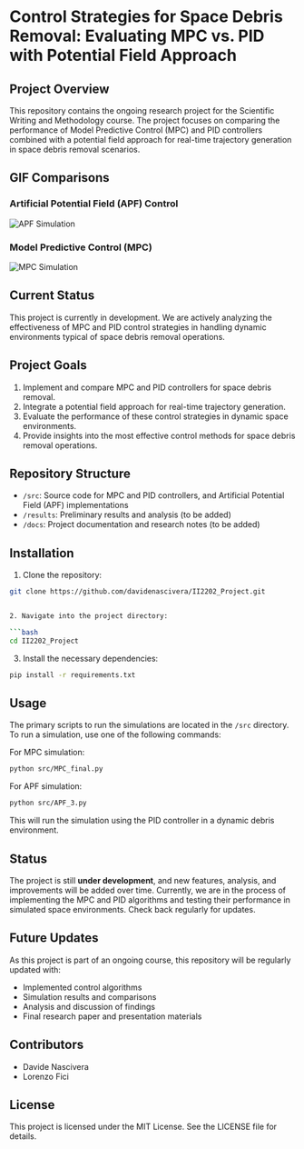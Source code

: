 # Control Strategies for Space Debris Removal: Evaluating MPC vs. PID with Potential Field Approach

## Project Overview

This repository contains the ongoing research project for the Scientific Writing and Methodology course. The project focuses on comparing the performance of Model Predictive Control (MPC) and PID controllers combined with a potential field approach for real-time trajectory generation in space debris removal scenarios.

## GIF Comparisons

### Artificial Potential Field (APF) Control
![APF Simulation](GIF/gif_apf.gif)

### Model Predictive Control (MPC)
![MPC Simulation](GIF/gif_mpc.gif)

## Current Status

This project is currently in development. We are actively analyzing the effectiveness of MPC and PID control strategies in handling dynamic environments typical of space debris removal operations.

## Project Goals

1. Implement and compare MPC and PID controllers for space debris removal.
2. Integrate a potential field approach for real-time trajectory generation.
3. Evaluate the performance of these control strategies in dynamic space environments.
4. Provide insights into the most effective control methods for space debris removal operations.

## Repository Structure

- `/src`: Source code for MPC and PID controllers, and Artificial Potential Field (APF) implementations
- `/results`: Preliminary results and analysis (to be added)
- `/docs`: Project documentation and research notes (to be added)

## Installation

1. Clone the repository:

```bash
git clone https://github.com/davidenascivera/II2202_Project.git


2. Navigate into the project directory:

```bash
cd II2202_Project
```

3. Install the necessary dependencies:

```bash
pip install -r requirements.txt
```

## Usage

The primary scripts to run the simulations are located in the `/src` directory. To run a simulation, use one of the following commands:

For MPC simulation:
```bash
python src/MPC_final.py
```

For APF simulation:
```bash
python src/APF_3.py
```

This will run the simulation using the PID controller in a dynamic debris environment.

## Status

The project is still **under development**, and new features, analysis, and improvements will be added over time. Currently, we are in the process of implementing the MPC and PID algorithms and testing their performance in simulated space environments. Check back regularly for updates.

## Future Updates

As this project is part of an ongoing course, this repository will be regularly updated with:

- Implemented control algorithms
- Simulation results and comparisons
- Analysis and discussion of findings
- Final research paper and presentation materials

## Contributors

- Davide Nascivera
- Lorenzo Fici

## License

This project is licensed under the MIT License. See the LICENSE file for details.